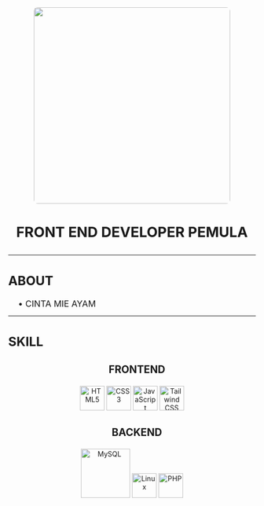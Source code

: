 <!-- ====== HEADER ====== -->
<div align="center">
  <img src="https://i.pinimg.com/736x/8e/1f/60/8e1f6009deb08e8dcdabc798db18dbef.jpg" width="400" style="border-radius: 8px">
  <h3 style="font-size: 1.8rem">FRONT END DEVELOPER PEMULA</h3>
</div>

---

<!-- ====== TENTANG GW ====== -->
<div align="center">
  <h2 align="left" style="font-size: 1.6rem; font-weight: bold">ABOUT</h2>
  <div align="left" style="font-size: 1.1rem; margin-left: 20px">
    • CINTA MIE AYAM<br>
  </div>
</div>

---

<!-- ====== SKILL GW ====== -->
<div align="center">
  <h2 align="left" style="font-size: 1.6rem; font-weight: bold">SKILL</h2>
  
  <h3 align="center" style="font-size: 1.3rem; font-weight: bold; margin-left: 20px">FRONTEND</h3>
  <p style="margin-top: 10px">
    <img src="https://cdn.jsdelivr.net/gh/devicons/devicon/icons/html5/html5-original.svg" width="50" title="HTML5">
    <img src="https://cdn.jsdelivr.net/gh/devicons/devicon/icons/css3/css3-original.svg" width="50" title="CSS3">
    <img src="https://cdn.jsdelivr.net/gh/devicons/devicon/icons/javascript/javascript-original.svg" width="50" title="JavaScript">
    <img src="https://cdn.jsdelivr.net/gh/devicons/devicon/icons/tailwindcss/tailwindcss-original.svg" width="50" alt="Tailwind CSS" />
  </p>

  <h3 align="center" style="font-size: 1.3rem; font-weight: bold; margin-left: 20px">BACKEND</h3>
  <p style="margin-top: 10px">
    <img src="https://www.mysql.com/common/logos/logo-mysql-170x115.png" width="100" title="MySQL">
    <img src="https://cdn.jsdelivr.net/gh/devicons/devicon/icons/linux/linux-original.svg" width="50" title="Linux">
    <img src="https://cdn.jsdelivr.net/gh/devicons/devicon/icons/php/php-original.svg" width="50" alt="PHP" />
  </p>
</div>

